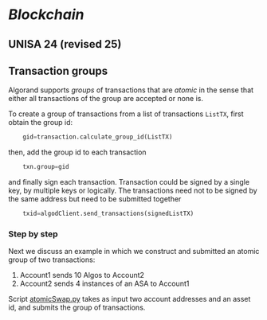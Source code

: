 # *Blockchain*
## UNISA 24 (revised 25) ##

## Transaction groups ##

Algorand supports *groups* of transactions  that are *atomic* in the sense that either all transactions of the group are accepted or none is.

To create a group of transactions from a list of transactions ``ListTX``, first obtain the group id:

```python
    gid=transaction.calculate_group_id(ListTX)
```
then, add the group id to each transaction

```python
    txn.group=gid
```
and finally sign each transaction. Transaction could be signed by a single key, by multiple keys or
logically. The transactions need not to be signed by the same address but need to be submitted 
together
```python
    txid=algodClient.send_transactions(signedListTX)
```


### Step by step  ###
Next we discuss an example in which we construct and submitted 
an atomic group of two transactions:

1. Account1 sends 10 Algos to Account2
2. Account2 sends 4 instances of an ASA to Account1

Script [atomicSwap.py](./atomicSwap.py) takes as input two account addresses and an asset id, and 
submits the group of transactions.



